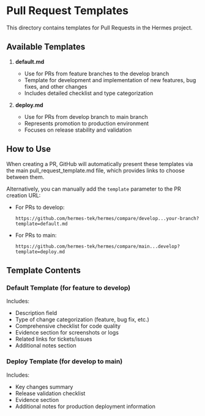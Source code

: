 # Pull Request Templates

This directory contains templates for Pull Requests in the Hermes project.

## Available Templates

1. **default.md**
   - Use for PRs from feature branches to the develop branch
   - Template for development and implementation of new features, bug fixes, and other changes
   - Includes detailed checklist and type categorization

2. **deploy.md**
   - Use for PRs from develop branch to main branch
   - Represents promotion to production environment
   - Focuses on release stability and validation

## How to Use

When creating a PR, GitHub will automatically present these templates via the main pull_request_template.md file, which provides links to choose between them.

Alternatively, you can manually add the `template` parameter to the PR creation URL:

- For PRs to develop:
  ```
  https://github.com/hermes-tek/hermes/compare/develop...your-branch?template=default.md
  ```

- For PRs to main:
  ```
  https://github.com/hermes-tek/hermes/compare/main...develop?template=deploy.md
  ```

## Template Contents

### Default Template (for feature to develop)
Includes:
- Description field
- Type of change categorization (feature, bug fix, etc.)
- Comprehensive checklist for code quality
- Evidence section for screenshots or logs
- Related links for tickets/issues
- Additional notes section

### Deploy Template (for develop to main)
Includes:
- Key changes summary
- Release validation checklist
- Evidence section
- Additional notes for production deployment information
